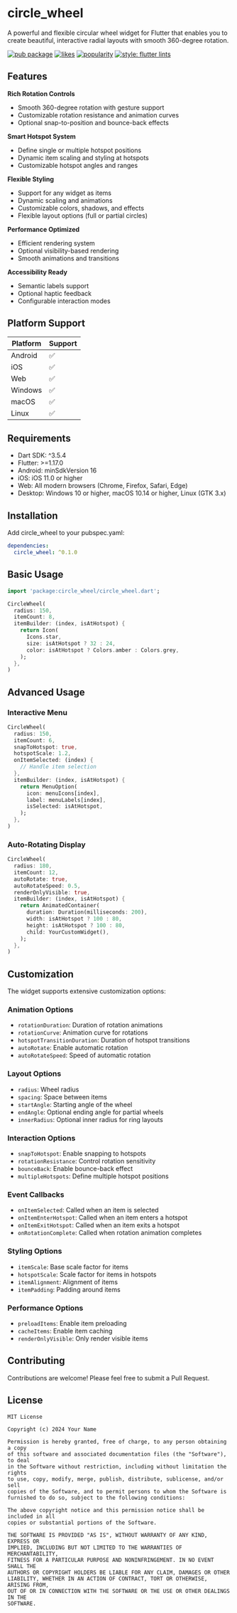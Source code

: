 # circle_wheel

A powerful and flexible circular wheel widget for Flutter that enables you to create beautiful, interactive radial layouts with smooth 360-degree rotation.

[![pub package](https://img.shields.io/pub/v/circle_wheel.svg)](https://pub.dev/packages/circle_wheel)
[![likes](https://img.shields.io/pub/likes/circle_wheel?logo=dart)](https://pub.dev/packages/circle_wheel/score)
[![popularity](https://img.shields.io/pub/popularity/circle_wheel?logo=dart)](https://pub.dev/packages/circle_wheel/score)
[![style: flutter lints](https://img.shields.io/badge/style-flutter__lints-blue)](https://pub.dev/packages/flutter_lints)

## Features

**Rich Rotation Controls**
- Smooth 360-degree rotation with gesture support
- Customizable rotation resistance and animation curves
- Optional snap-to-position and bounce-back effects

**Smart Hotspot System**
- Define single or multiple hotspot positions
- Dynamic item scaling and styling at hotspots
- Customizable hotspot angles and ranges

**Flexible Styling**
- Support for any widget as items
- Dynamic scaling and animations
- Customizable colors, shadows, and effects
- Flexible layout options (full or partial circles)

**Performance Optimized**
- Efficient rendering system
- Optional visibility-based rendering
- Smooth animations and transitions

**Accessibility Ready**
- Semantic labels support
- Optional haptic feedback
- Configurable interaction modes

## Platform Support

| Platform | Support |
|----------|---------|
| Android  | ✅      |
| iOS      | ✅      |
| Web      | ✅      |
| Windows  | ✅      |
| macOS    | ✅      |
| Linux    | ✅      |

## Requirements

- Dart SDK: ^3.5.4
- Flutter: >=1.17.0
- Android: minSdkVersion 16
- iOS: iOS 11.0 or higher
- Web: All modern browsers (Chrome, Firefox, Safari, Edge)
- Desktop: Windows 10 or higher, macOS 10.14 or higher, Linux (GTK 3.x)

## Installation

Add circle_wheel to your pubspec.yaml:

```yaml
dependencies:
  circle_wheel: ^0.1.0
```

## Basic Usage

```dart
import 'package:circle_wheel/circle_wheel.dart';

CircleWheel(
  radius: 150,
  itemCount: 8,
  itemBuilder: (index, isAtHotspot) {
    return Icon(
      Icons.star,
      size: isAtHotspot ? 32 : 24,
      color: isAtHotspot ? Colors.amber : Colors.grey,
    );
  },
)
```

## Advanced Usage

### Interactive Menu

```dart
CircleWheel(
  radius: 150,
  itemCount: 6,
  snapToHotspot: true,
  hotspotScale: 1.2,
  onItemSelected: (index) {
    // Handle item selection
  },
  itemBuilder: (index, isAtHotspot) {
    return MenuOption(
      icon: menuIcons[index],
      label: menuLabels[index],
      isSelected: isAtHotspot,
    );
  },
)
```

### Auto-Rotating Display

```dart
CircleWheel(
  radius: 180,
  itemCount: 12,
  autoRotate: true,
  autoRotateSpeed: 0.5,
  renderOnlyVisible: true,
  itemBuilder: (index, isAtHotspot) {
    return AnimatedContainer(
      duration: Duration(milliseconds: 200),
      width: isAtHotspot ? 100 : 80,
      height: isAtHotspot ? 100 : 80,
      child: YourCustomWidget(),
    );
  },
)
```

## Customization

The widget supports extensive customization options:

### Animation Options
- `rotationDuration`: Duration of rotation animations
- `rotationCurve`: Animation curve for rotations
- `hotspotTransitionDuration`: Duration of hotspot transitions
- `autoRotate`: Enable automatic rotation
- `autoRotateSpeed`: Speed of automatic rotation

### Layout Options
- `radius`: Wheel radius
- `spacing`: Space between items
- `startAngle`: Starting angle of the wheel
- `endAngle`: Optional ending angle for partial wheels
- `innerRadius`: Optional inner radius for ring layouts

### Interaction Options
- `snapToHotspot`: Enable snapping to hotspots
- `rotationResistance`: Control rotation sensitivity
- `bounceBack`: Enable bounce-back effect
- `multipleHotspots`: Define multiple hotspot positions

### Event Callbacks
- `onItemSelected`: Called when an item is selected
- `onItemEnterHotspot`: Called when an item enters a hotspot
- `onItemExitHotspot`: Called when an item exits a hotspot
- `onRotationComplete`: Called when rotation animation completes

### Styling Options
- `itemScale`: Base scale factor for items
- `hotspotScale`: Scale factor for items in hotspots
- `itemAlignment`: Alignment of items
- `itemPadding`: Padding around items

### Performance Options
- `preloadItems`: Enable item preloading
- `cacheItems`: Enable item caching
- `renderOnlyVisible`: Only render visible items

## Contributing

Contributions are welcome! Please feel free to submit a Pull Request.

## License

```
MIT License

Copyright (c) 2024 Your Name

Permission is hereby granted, free of charge, to any person obtaining a copy
of this software and associated documentation files (the "Software"), to deal
in the Software without restriction, including without limitation the rights
to use, copy, modify, merge, publish, distribute, sublicense, and/or sell
copies of the Software, and to permit persons to whom the Software is
furnished to do so, subject to the following conditions:

The above copyright notice and this permission notice shall be included in all
copies or substantial portions of the Software.

THE SOFTWARE IS PROVIDED "AS IS", WITHOUT WARRANTY OF ANY KIND, EXPRESS OR
IMPLIED, INCLUDING BUT NOT LIMITED TO THE WARRANTIES OF MERCHANTABILITY,
FITNESS FOR A PARTICULAR PURPOSE AND NONINFRINGEMENT. IN NO EVENT SHALL THE
AUTHORS OR COPYRIGHT HOLDERS BE LIABLE FOR ANY CLAIM, DAMAGES OR OTHER
LIABILITY, WHETHER IN AN ACTION OF CONTRACT, TORT OR OTHERWISE, ARISING FROM,
OUT OF OR IN CONNECTION WITH THE SOFTWARE OR THE USE OR OTHER DEALINGS IN THE
SOFTWARE.
